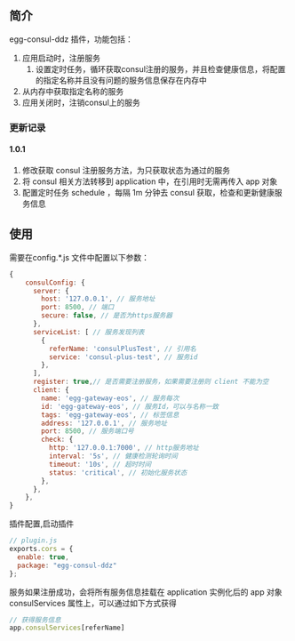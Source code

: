 ## 简介
egg-consul-ddz 插件，功能包括：
1. 应用启动时，注册服务
    1. 设置定时任务，循环获取consul注册的服务，并且检查健康信息，将配置的指定名称并且没有问题的服务信息保存在内存中
2. 从内存中获取指定名称的服务
3. 应用关闭时，注销consul上的服务

### 更新记录
#### 1.0.1
1. 修改获取 consul 注册服务方法，为只获取状态为通过的服务
2. 将 consul 相关方法转移到 application 中，在引用时无需再传入 app 对象
3. 配置定时任务 schedule ，每隔 1m 分钟去 consul 获取，检查和更新健康服务信息 

## 使用
需要在config.*.js 文件中配置以下参数：
```js
{
	consulConfig: {
      server: {
        host: '127.0.0.1', // 服务地址
        port: 8500, // 端口
        secure: false, // 是否为https服务器
      },
      serviceList: [ // 服务发现列表
        {
          referName: 'consulPlusTest', // 引用名
          service: 'consul-plus-test', // 服务id
        },
      ],
      register: true,// 是否需要注册服务，如果需要注册则 client 不能为空
      client: {
        name: 'egg-gateway-eos', // 服务每次
        id: 'egg-gateway-eos', // 服务Id，可以与名称一致
        tags: 'egg-gateway-eos', // 标签信息
        address: '127.0.0.1', // 服务地址
        port: 8500, // 服务端口号
        check: {
          http: '127.0.0.1:7000', // http服务地址
          interval: '5s', // 健康检测轮询时间
          timeout: '10s', // 超时时间
          status: 'critical', // 初始化服务状态
        },
      },
    },
}
```

插件配置,启动插件
```js
// plugin.js
exports.cors = {
  enable: true,
  package: "egg-consul-ddz"
};
```

服务如果注册成功，会将所有服务信息挂载在 application 实例化后的 app 对象 consulServices 属性上，可以通过如下方式获得
```js
// 获得服务信息
app.consulServices[referName] 
```